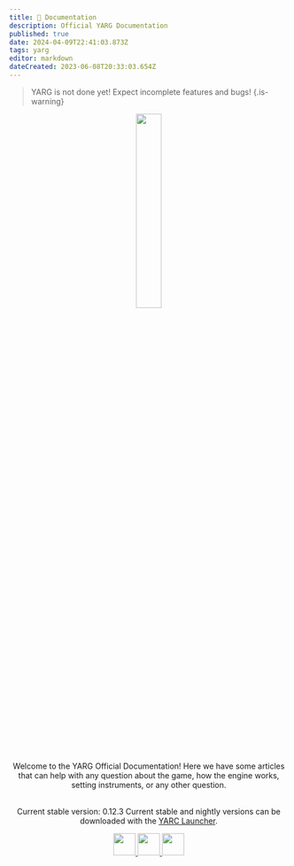 ```yaml
---
title: 📖 Documentation
description: Official YARG Documentation
published: true
date: 2024-04-09T22:41:03.873Z
tags: yarg
editor: markdown
dateCreated: 2023-06-08T20:33:03.654Z
---
```


> YARG is not done yet! Expect incomplete features and bugs!
{.is-warning}

<center>
<img src="https://raw.githubusercontent.com/YARC-Official/YARG/master/Images/Logo_White.png" width="30%">
<br>
Welcome to the YARG Official Documentation! Here we have some articles that can help with any question about the game, how the engine works, setting instruments, or any other question.
<br>
  
<br>Current stable version: 0.12.3
Current stable and nightly versions can be downloaded with the <a href="https://github.com/YARC-Official/YARC-Launcher/releases/latest">YARC Launcher</a>.

<p>
  <a href="https://twitter.com/yarggame">
	<img src="https://raw.githubusercontent.com/gauravghongde/social-icons/9d939e1c5b7ea4a24ac39c3e4631970c0aa1b920/SVG/White/Twitter_white.svg" width="40">
</a>
  
<a href="https://discord.gg/yarg">
	<img src="https://raw.githubusercontent.com/gauravghongde/social-icons/9d939e1c5b7ea4a24ac39c3e4631970c0aa1b920/SVG/White/Discord_white.svg" width="40">
</a>

<a href="https://github.com/YARC-Official/YARG">
  <img src = https://raw.githubusercontent.com/gauravghongde/social-icons/9d939e1c5b7ea4a24ac39c3e4631970c0aa1b920/SVG/White/Github_white.svg width ="40">
</a>
